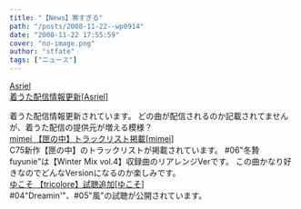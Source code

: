 ```yaml
---
title: "【News】寒すぎる"
path: "/posts/2008-11-22--wp0914"
date: "2008-11-22 17:55:59"
cover: "no-image.png"
author: "stfate"
tags: ["ニュース"]
---
```


<style type="text/css">
<!--
p {white-space: pre-wrap};
-->
</style>

<a class="topics" href="http://www.asriel.jp/m/" target="_blank">Asriel 着うた配信情報更新</a><span class="junre">[<a href="http://www.asriel.jp/m/" target="_blank">Asriel</a>]</span>
<div class="news">着うた配信情報更新されています。
どの曲が配信されるのか記載されてませんが、着うた配信の提供元が増える模様？</div>
<a class="topics" href="http://totsu-kuni.net/" target="_blank">mimei 【匣の中】トラックリスト掲載</a><span class="junre">[<a href="http://totsu-kuni.net/" target="_blank">mimei</a>]</span>
<div class="news">C75新作【匣の中】のトラックリストが掲載されています。
#06"冬贄 fuyunie"は【Winter Mix vol.4】収録曲のリアレンジVerです。
この曲かなり好きなのでどんなVersionになるのか楽しみです。</div>
<a class="topics" href="http://www.marbleskyrecords.com/yukoso/tricolore/" target="_blank">ゆこそ 【tricolore】試聴追加</a><span class="junre">[<a href="http://www.marbleskyrecords.com/yukoso/tricolore/" target="_blank">ゆこそ</a>]</span>
<div class="news">#04"Dreamin'"、#05"風"の試聴が公開されています。</div>
